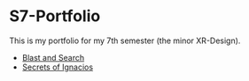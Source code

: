 # S7-Portfolio
This is my portfolio for my 7th semester (the minor XR-Design).

- [Blast and Search](2.%20Blast%20and%20Search)
- [Secrets of Ignacios](2.%20Secrets%20of%20Ignacios)
